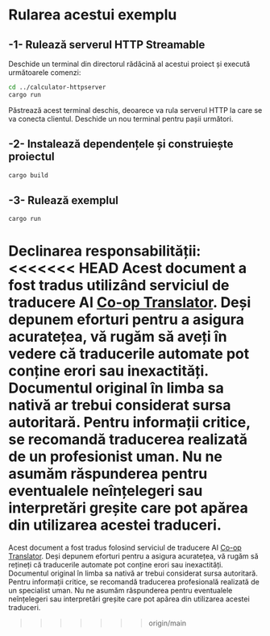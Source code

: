 <!--
CO_OP_TRANSLATOR_METADATA:
{
  "original_hash": "aa5122c6d9868b4b566586f27577ca47",
<<<<<<< HEAD
  "translation_date": "2025-08-18T23:43:36+00:00",
=======
  "translation_date": "2025-08-18T19:04:08+00:00",
>>>>>>> origin/main
  "source_file": "03-GettingStarted/06-http-streaming/solution/rust/calculator-httpclient/README.md",
  "language_code": "ro"
}
-->
# Rularea acestui exemplu

## -1- Rulează serverul HTTP Streamable

Deschide un terminal din directorul rădăcină al acestui proiect și execută următoarele comenzi:

```bash
cd ../calculator-httpserver
cargo run
```

Păstrează acest terminal deschis, deoarece va rula serverul HTTP la care se va conecta clientul. Deschide un nou terminal pentru pașii următori.

## -2- Instalează dependențele și construiește proiectul

```bash
cargo build
```

## -3- Rulează exemplul

```bash
cargo run
```

**Declinarea responsabilității**:  
<<<<<<< HEAD
Acest document a fost tradus utilizând serviciul de traducere AI [Co-op Translator](https://github.com/Azure/co-op-translator). Deși depunem eforturi pentru a asigura acuratețea, vă rugăm să aveți în vedere că traducerile automate pot conține erori sau inexactități. Documentul original în limba sa nativă ar trebui considerat sursa autoritară. Pentru informații critice, se recomandă traducerea realizată de un profesionist uman. Nu ne asumăm răspunderea pentru eventualele neînțelegeri sau interpretări greșite care pot apărea din utilizarea acestei traduceri.
=======
Acest document a fost tradus folosind serviciul de traducere AI [Co-op Translator](https://github.com/Azure/co-op-translator). Deși depunem eforturi pentru a asigura acuratețea, vă rugăm să rețineți că traducerile automate pot conține erori sau inexactități. Documentul original în limba sa nativă ar trebui considerat sursa autoritară. Pentru informații critice, se recomandă traducerea profesională realizată de un specialist uman. Nu ne asumăm răspunderea pentru eventualele neînțelegeri sau interpretări greșite care pot apărea din utilizarea acestei traduceri.
>>>>>>> origin/main
